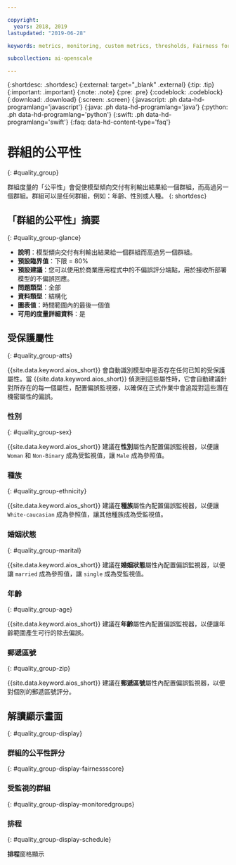 ```yaml
---

copyright:
  years: 2018, 2019
lastupdated: "2019-06-28"

keywords: metrics, monitoring, custom metrics, thresholds, Fairness for a group, sex, age, race

subcollection: ai-openscale

---
```


{:shortdesc: .shortdesc}
{:external: target="_blank" .external}
{:tip: .tip}
{:important: .important}
{:note: .note}
{:pre: .pre}
{:codeblock: .codeblock}
{:download: .download}
{:screen: .screen}
{:javascript: .ph data-hd-programlang='javascript'}
{:java: .ph data-hd-programlang='java'}
{:python: .ph data-hd-programlang='python'}
{:swift: .ph data-hd-programlang='swift'}
{:faq: data-hd-content-type='faq'}

# 群組的公平性
{: #quality_group}

群組度量的「公平性」會促使模型傾向交付有利輸出結果給一個群組，而高過另一個群組。群組可以是任何群組，例如：年齡、性別或人種。
{: shortdesc}

## 「群組的公平性」摘要
{: #quality_group-glance}

- **說明**：模型傾向交付有利輸出結果給一個群組而高過另一個群組。
- **預設臨界值**：下限 = 80%
- **預設建議**：您可以使用於商業應用程式中的不偏誤評分端點，用於接收所部署模型的不偏誤回應。
- **問題類型**：全部
- **資料類型**：結構化
- **圖表值**：時間範圍內的最後一個值
- **可用的度量詳細資料**：是

## 受保護屬性
{: #quality_group-atts}

{{site.data.keyword.aios_short}} 會自動識別模型中是否存在任何已知的受保護屬性。當 {{site.data.keyword.aios_short}} 偵測到這些屬性時，它會自動建議針對所存在的每一個屬性，配置偏誤監視器，以確保在正式作業中會追蹤對這些潛在機密屬性的偏誤。 

### 性別
{: #quality_group-sex}

{{site.data.keyword.aios_short}} 建議在**性別**屬性內配置偏誤監視器，以便讓 `Woman` 和 `Non-Binary` 成為受監視值，讓 `Male` 成為參照值。 

### 種族
{: #quality_group-ethnicity}

{{site.data.keyword.aios_short}} 建議在**種族**屬性內配置偏誤監視器，以便讓 `White-caucasian` 成為參照值，讓其他種族成為受監視值。

### 婚姻狀態
{: #quality_group-marital}

{{site.data.keyword.aios_short}} 建議在**婚姻狀態**屬性內配置偏誤監視器，以便讓 `married` 成為參照值，讓 `single` 成為受監視值。

### 年齡
{: #quality_group-age}

{{site.data.keyword.aios_short}} 建議在**年齡**屬性內配置偏誤監視器，以便讓年齡範圍產生可行的除去偏誤。

### 郵遞區號
{: #quality_group-zip}

{{site.data.keyword.aios_short}} 建議在**郵遞區號**屬性內配置偏誤監視器，以便對個別的郵遞區號評分。

## 解讀顯示畫面
{: #quality_group-display}

### 群組的公平性評分
{: #quality_group-display-fairnessscore}



### 受監視的群組
{: #quality_group-display-monitoredgroups}



### 排程
{: #quality_group-display-schedule}

**排程**窗格顯示 



